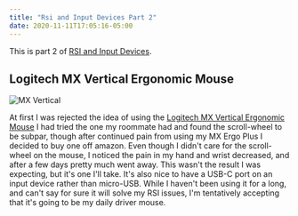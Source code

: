```yaml
---
title: "Rsi and Input Devices Part 2"
date: 2020-11-11T17:05:16-05:00
---
```


This is part 2 of [RSI and Input Devices](/blog/posts/rsi-and-input-devices).

## Logitech MX Vertical Ergonomic Mouse

![MX Vertical](/blog/imgs/mx-vertical.png)

At first I was rejected the idea of using the [Logitech MX Vertical Ergonomic Mouse](https://www.logitech.com/en-us/products/mice/mx-vertical-ergonomic-mouse.910-005447.html)
I had tried the one my roommate had and found the scroll-wheel to be subpar,
though after continued pain from using my MX Ergo Plus I decided to buy one off
amazon. Even though I didn't care for the scroll-wheel on the mouse, I noticed
the pain in my hand and wrist decreased, and after a few days pretty much went
away. This wasn't the result I was expecting, but it's one I'll take. It's also
nice to have a USB-C port on an input device rather than micro-USB. While I
haven't been using it for a long, and can't say for sure it will solve my RSI
issues, I'm tentatively accepting that it's going to be my daily driver mouse.
